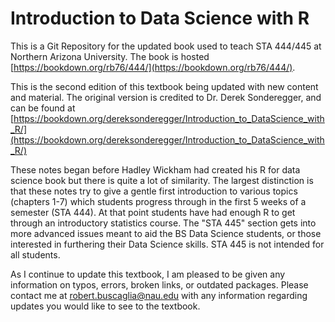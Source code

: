 # Introduction to Data Science with R

This is a Git Repository for the updated book used to teach STA 444/445 at Northern Arizona University. The book is hosted [https://bookdown.org/rb76/444/](https://bookdown.org/rb76/444/).

This is the second edition of this textbook being updated with new content and material.  The original version is credited to Dr. Derek Sonderegger, and can be found at [https://bookdown.org/dereksonderegger/Introduction_to_DataScience_with_R/](https://bookdown.org/dereksonderegger/Introduction_to_DataScience_with_R/)

These notes began before Hadley Wickham had created his R for data science book but there is quite a lot of similarity. The largest distinction is that these notes try to give a gentle first introduction to various topics (chapters 1-7) which students progress through in the first 5 weeks of a semester (STA 444). At that point students have had enough R to get through an introductory statistics course. The "STA 445" section gets into more advanced issues meant to aid the BS Data Science students, or those interested in furthering their Data Science skills. STA 445 is not intended for all students.

As I continue to update this textbook, I am pleased to be given any information on typos, errors, broken links, or outdated packages. Please contact me at robert.buscaglia@nau.edu with any information regarding updates you would like to see to the textbook.

